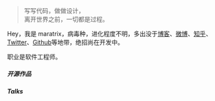 > 写写代码，做做设计，  
> 离开世界之前，一切都是过程。

Hey，我是 maratrix，病毒种，进化程度不明，多出没于[博客](https://liyafeng.cn)、[微博](weibo.com/3176811875)、[知乎](https://www.zhihu.com/people/marttrix)、[Twitter](https://twitter.com/maratrix1/)、[Github](http://github.com/liyafeng)等地带，绝招尚在开发中。

职业是软件工程师。

##### 开源作品

[1]: TODO


##### Talks

[1]: TODO